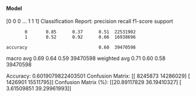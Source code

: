 #### Model
[0 0 0 ... 1 1 1]
Classification Report:
              precision    recall  f1-score   support

           0       0.85      0.37      0.51  22531902
           1       0.52      0.92      0.66  16938696

    accuracy                           0.60  39470598
   macro avg       0.69      0.64      0.59  39470598
weighted avg       0.71      0.60      0.58  39470598

Accuracy: 0.6019079822403501
Confusion Matrix:
[[ 8245873 14286029]
 [ 1426901 15511795]]
Confusion Matrix (%):
[[20.89117829 36.19410327]
 [ 3.61509851 39.29961993]]
